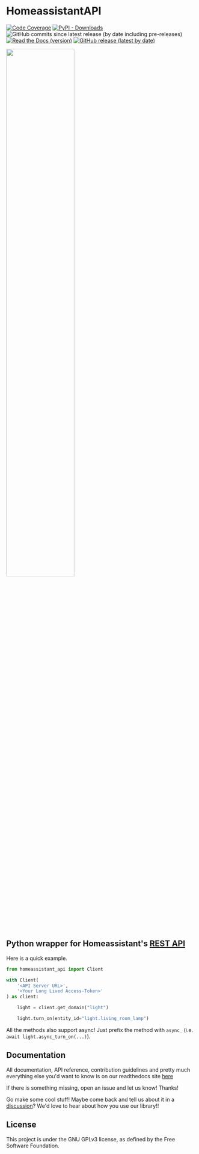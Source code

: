 # HomeassistantAPI

[![Code Coverage](https://img.shields.io/codecov/c/github/GrandMoff100/HomeAssistantAPI/dev?style=for-the-badge&token=SJFC3HX5R1)](https://codecov.io/gh/GrandMoff100/HomeAssistantAPI)
[![PyPI - Downloads](https://img.shields.io/pypi/dm/HomeAssistant-API?style=for-the-badge)](https://pypi.org/project/homeassistant_api)
![GitHub commits since latest release (by date including pre-releases)](https://img.shields.io/github/commits-since/GrandMoff100/HomeassistantAPI/latest/dev?include_prereleases&style=for-the-badge)
[![Read the Docs (version)](https://img.shields.io/readthedocs/homeassistantapi?style=for-the-badge)](https://homeassistantapi.readthedocs.io/en/latest/?badge=latest)
[![GitHub release (latest by date)](https://img.shields.io/github/v/release/GrandMoff100/HomeassistantAPI?style=for-the-badge)](https://github.com/GrandMoff100/HomeassistantAPI/releases)

<a href="https://home-assistant.io">
    <img src="https://github.com/GrandMoff100/HomeAssistantAPI/blob/7edb4e6298d37bda19c08b807613c6d351788491/docs/images/homeassistant-logo.png?raw=true" width="60%">
</a>

## Python wrapper for Homeassistant's [REST API](https://developers.home-assistant.io/docs/api/rest/)

Here is a quick example.

```py
from homeassistant_api import Client

with Client(
    '<API Server URL>',
    '<Your Long Lived Access-Token>'
) as client:

    light = client.get_domain("light")

    light.turn_on(entity_id="light.living_room_lamp")
```

All the methods also support async!
Just prefix the method with `async_`
(i.e. `await light.async_turn_on(...)`).

## Documentation

All documentation, API reference, contribution guidelines and pretty much everything else
you'd want to know is on our readthedocs site [here](https://homeassistantapi.readthedocs.io)

If there is something missing, open an issue and let us know! Thanks!

Go make some cool stuff! Maybe come back and tell us about it in a
[discussion](https://github.com/GrandMoff100/HomeAssistantAPI/discussions)?
We'd love to hear about how you use our library!!

## License

This project is under the GNU GPLv3 license, as defined by the Free Software Foundation.
